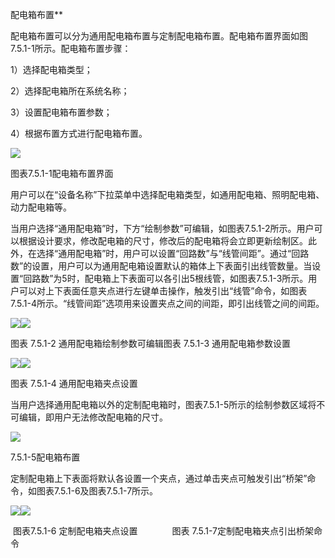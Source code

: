  配电箱布置**

配电箱布置可以分为通用配电箱布置与定制配电箱布置。配电箱布置界面如图7.5.1-1所示。配电箱布置步骤：

1）选择配电箱类型；

2）选择配电箱所在系统名称；

3）设置配电箱布置参数；

4）根据布置方式进行配电箱布置。

![](file:///C:\Users\pkpm\AppData\Local\Temp\ksohtml5908\wps95.jpg)

图表7.5.1-1配电箱布置界面

用户可以在“设备名称”下拉菜单中选择配电箱类型，如通用配电箱、照明配电箱、动力配电箱等。

当用户选择“通用配电箱”时，下方“绘制参数”可编辑，如图表7.5.1-2所示。用户可以根据设计要求，修改配电箱的尺寸，修改后的配电箱将会立即更新绘制区。此外，在选择“通用配电箱”时，用户可以设置“回路数”与“线管间距”。通过“回路数”的设置，用户可以为通用配电箱设置默认的箱体上下表面引出线管数量。当设置“回路数”为5时，配电箱上下表面可以各引出5根线管，如图表7.5.1-3所示。用户可以对上下表面任意夹点进行左键单击操作，触发引出“线管”命令，如图表7.5.1-4所示。“线管间距”选项用来设置夹点之间的间距，即引出线管之间的间距。

![](file:///C:\Users\pkpm\AppData\Local\Temp\ksohtml5908\wps96.jpg)![](file:///C:\Users\pkpm\AppData\Local\Temp\ksohtml5908\wps97.jpg)

图表 7.5.1-2 通用配电箱绘制参数可编辑图表 7.5.1-3 通用配电箱参数设置

![](file:///C:\Users\pkpm\AppData\Local\Temp\ksohtml5908\wps98.jpg)![](file:///C:\Users\pkpm\AppData\Local\Temp\ksohtml5908\wps99.jpg)

图表 7.5.1-4 通用配电箱夹点设置

当用户选择通用配电箱以外的定制配电箱时，图表7.5.1-5所示的绘制参数区域将不可编辑，即用户无法修改配电箱的尺寸。

![](file:///C:\Users\pkpm\AppData\Local\Temp\ksohtml5908\wps100.jpg)

7.5.1-5配电箱布置

定制配电箱上下表面将默认各设置一个夹点，通过单击夹点可触发引出“桥架”命令，如图表7.5.1-6及图表7.5.1-7所示。

![](file:///C:\Users\pkpm\AppData\Local\Temp\ksohtml5908\wps101.jpg)![](file:///C:\Users\pkpm\AppData\Local\Temp\ksohtml5908\wps102.jpg)

 图表7.5.1-6 定制配电箱夹点设置              图表 7.5.1-7定制配电箱夹点引出桥架命令